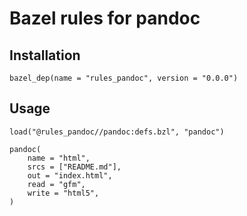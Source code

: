 # Bazel rules for pandoc

## Installation

```starlark
bazel_dep(name = "rules_pandoc", version = "0.0.0")
```

## Usage

```starlark
load("@rules_pandoc//pandoc:defs.bzl", "pandoc")

pandoc(
    name = "html",
    srcs = ["README.md"],
    out = "index.html",
    read = "gfm",
    write = "html5",
)
```
